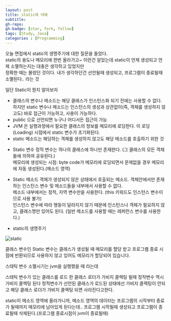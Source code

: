 ```yaml
---
layout: post
title: static에 대해
subtitle: 
gh-repo: 
gh-badge: [star, fork, follow]
tags: [Study, Java]
categories : [Programming]
---
```


오늘 면접에서 static의 생명주기에 대한 질문을 들었다.  
static의 용도나 메모리에 한번 올라가고~ 이런건 알았는데 static이 언제 생성되고 언제 소멸하는지는 대충은 생각하고 있었지만  
정확한 때는 몰랐던 것이다. 내가 생각하던건 선언될때 생성되고, 프로그램이 종료될때 소멸된다.. 라는 것  

일단 Static이 뭔지 알아보자

- 클래스의 변수나 메소드는 해당 클래스가 인스턴스화 되기 전에는 사용할 수 없다. 
  하지만 static 변수나 메소드는 인스턴스의 생성과 상관없이(즉, 객체를 생성하지 않고도) 
  바로 접근이 가능하고, 사용이 가능하다.
- public 으로 선언되면 누구나 어디서든 접근이 가능
- JVM 은 실행과정에서 필요한 클래스의 정보를 메모리에 로딩한다.
  이 로딩(Loading) 시점에서 static 변수가 초기화된다.
- static 메소드는 해당하는 객체를 생성하지 않고도 해당 메소드를 호출하기 위한 것

* Static 변수
정적 변수는 하나의 클래스에 하나만 존재한다. (그 클래스의 모든 객체들에 의하여 공유된다.)  
메모리에 생성되는 시점: byte code가 메모리에 로딩되면서 문제없을 경우 메모리에 자동 생성된다.(메소드 영역)  

* Static 메소드
객체가 생성되지 않은 상태에서 호출되는 메소드. 객체안에서만 존재하는 인스턴스 변수 및 메소드들을 내부에서 사용할 수 없다.  
메소드 내부에서는 정적, 지역 변수만을 사용한다. (this 키워드도 인스턴스 변수이므로 사용 불가)  
인스턴스 변수에 따라 행동이 달라지지 않기 때문에 인스턴스나 객체가 필요하지 않고, 클래스명만 있어도 된다. (일반 메소드를 사용할 때는 레퍼런스 변수를 사용한다.)   



* static의 생명주기 

![static](https://user-images.githubusercontent.com/45562285/60879838-6f188380-a27d-11e9-8dd0-9e1d67c34b5d.png)

클래스 변수인 Static 변수는 클래스가 생성될 때 메모리를 할당 받고 프로그램 종료 시점에 반환되므로 사용하지 않고 있어도 메모리가 할당되어 있습니다.

스태틱 변수 소멸시기는 jvm을 실행했을 때 라는데  

스태틱 변수가 있는 클래스를 로드 한 클래스 로더가 가비지 콜렉팅 될때 정작변수 역시 가비지 콜렉팅 된다
정적변수가 선언된 클래스가 로드된 상태에선 가비지 콜렉팅이 안되고 해당 클래스 로더가 가비지 콜렉팅 되면 사라진다고한다.

static이 메소드 영역에 올라가니까, 메소드 영역의 데이터는 프로그램의 시작부터 종료가 될때까지 메모리에 남아있게 된다는데..
프로그램 시작될때 생성되고 프로그램이 종료될때 삭제된다.(프로그램 종료시점이 jvm이 종료될때)

